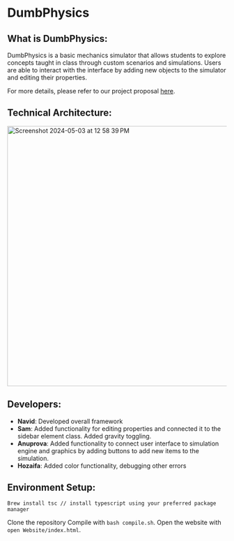 # DumbPhysics

## What is DumbPhysics:

DumbPhysics is a basic mechanics simulator that allows students to explore concepts taught in class through custom scenarios and simulations. Users are able to interact with the interface by adding new objects to the simulator and editing their properties. 

For more details, please refer to our project proposal [here](https://docs.google.com/document/d/1qe-q-af-iil4xxjf1D8c4RQvMHqV1Uxe-VX0hYsgTNs/edit?usp=sharing).

## Technical Architecture:

<img width="597" alt="Screenshot 2024-05-03 at 12 58 39 PM" src="https://github.com/CS222-UIUC-SP24/group-project-team-69/assets/46136202/b0118c0b-c8b4-4ef5-b32d-82347377e37d">




## Developers:

- **Navid**: Developed overall framework 
- **Sam**: Added functionality for editing properties and connected it to the sidebar element class. Added gravity toggling. 
- **Anuprova**: Added functionality to connect user interface to simulation engine and graphics by adding buttons to add new items to the simulation. 
- **Hozaifa**: Added color functionality, debugging other errors

## Environment Setup:
	Brew install tsc // install typescript using your preferred package manager
  Clone the repository
  Compile with ```bash compile.sh```. Open the website with ```open Website/index.html```.
	






